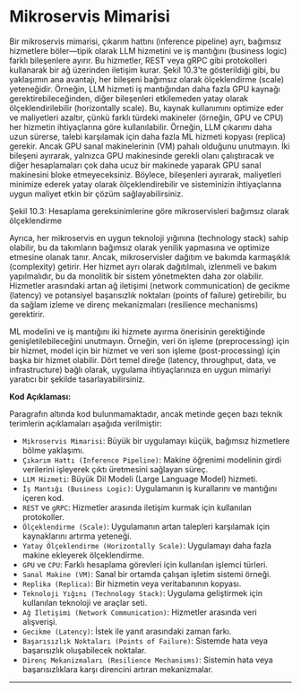 # Mikroservis Mimarisi
Bir mikroservis mimarisi, çıkarım hattını (inference pipeline) ayrı, bağımsız hizmetlere böler—tipik olarak LLM hizmetini ve iş mantığını (business logic) farklı bileşenlere ayırır. Bu hizmetler, REST veya gRPC gibi protokolleri kullanarak bir ağ üzerinden iletişim kurar. Şekil 10.3'te gösterildiği gibi, bu yaklaşımın ana avantajı, her bileşeni bağımsız olarak ölçeklendirme (scale) yeteneğidir. Örneğin, LLM hizmeti iş mantığından daha fazla GPU kaynağı gerektirebileceğinden, diğer bileşenleri etkilemeden yatay olarak ölçeklendirilebilir (horizontally scale). Bu, kaynak kullanımını optimize eder ve maliyetleri azaltır, çünkü farklı türdeki makineler (örneğin, GPU ve CPU) her hizmetin ihtiyaçlarına göre kullanılabilir. Örneğin, LLM çıkarımı daha uzun sürerse, talebi karşılamak için daha fazla ML hizmeti kopyası (replica) gerekir. Ancak GPU sanal makinelerinin (VM) pahalı olduğunu unutmayın. İki bileşeni ayırarak, yalnızca GPU makinesinde gerekli olanı çalıştıracak ve diğer hesaplamaları çok daha ucuz bir makinede yaparak GPU sanal makinesini bloke etmeyeceksiniz. Böylece, bileşenleri ayırarak, maliyetleri minimize ederek yatay olarak ölçeklendirebilir ve sisteminizin ihtiyaçlarına uygun maliyet etkin bir çözüm sağlayabilirsiniz.

Şekil 10.3: Hesaplama gereksinimlerine göre mikroservisleri bağımsız olarak ölçeklendirme

Ayrıca, her mikroservis en uygun teknoloji yığınına (technology stack) sahip olabilir, bu da takımların bağımsız olarak yenilik yapmasına ve optimize etmesine olanak tanır. Ancak, mikroservisler dağıtım ve bakımda karmaşıklık (complexity) getirir. Her hizmet ayrı olarak dağıtılmalı, izlenmeli ve bakım yapılmalıdır, bu da monolitik bir sistem yönetmekten daha zor olabilir. Hizmetler arasındaki artan ağ iletişimi (network communication) de gecikme (latency) ve potansiyel başarısızlık noktaları (points of failure) getirebilir, bu da sağlam izleme ve direnç mekanizmaları (resilience mechanisms) gerektirir.

ML modelini ve iş mantığını iki hizmete ayırma önerisinin gerektiğinde genişletilebileceğini unutmayın. Örneğin, veri ön işleme (preprocessing) için bir hizmet, model için bir hizmet ve veri son işleme (post-processing) için başka bir hizmet olabilir. Dört temel direğe (latency, throughput, data, ve infrastructure) bağlı olarak, uygulama ihtiyaçlarınıza en uygun mimariyi yaratıcı bir şekilde tasarlayabilirsiniz.

**Kod Açıklaması:**

Paragrafın altında kod bulunmamaktadır, ancak metinde geçen bazı teknik terimlerin açıklamaları aşağıda verilmiştir:

- `Mikroservis Mimarisi`: Büyük bir uygulamayı küçük, bağımsız hizmetlere bölme yaklaşımı.
- `Çıkarım Hattı (Inference Pipeline)`: Makine öğrenimi modelinin girdi verilerini işleyerek çıktı üretmesini sağlayan süreç.
- `LLM Hizmeti`: Büyük Dil Modeli (Large Language Model) hizmeti.
- `İş Mantığı (Business Logic)`: Uygulamanın iş kurallarını ve mantığını içeren kod.
- `REST` ve `gRPC`: Hizmetler arasında iletişim kurmak için kullanılan protokoller.
- `Ölçeklendirme (Scale)`: Uygulamanın artan talepleri karşılamak için kaynaklarını artırma yeteneği.
- `Yatay Ölçeklendirme (Horizontally Scale)`: Uygulamayı daha fazla makine ekleyerek ölçeklendirme.
- `GPU` ve `CPU`: Farklı hesaplama görevleri için kullanılan işlemci türleri.
- `Sanal Makine (VM)`: Sanal bir ortamda çalışan işletim sistemi örneği.
- `Replika (Replica)`: Bir hizmetin veya veritabanının kopyası.
- `Teknoloji Yığını (Technology Stack)`: Uygulama geliştirmek için kullanılan teknoloji ve araçlar seti.
- `Ağ İletişimi (Network Communication)`: Hizmetler arasında veri alışverişi.
- `Gecikme (Latency)`: İstek ile yanıt arasındaki zaman farkı.
- `Başarısızlık Noktaları (Points of Failure)`: Sistemde hata veya başarısızlık oluşabilecek noktalar.
- `Direnç Mekanizmaları (Resilience Mechanisms)`: Sistemin hata veya başarısızlıklara karşı direncini artıran mekanizmalar.

---

